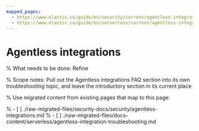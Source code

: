```yaml
---
mapped_pages:
  - https://www.elastic.co/guide/en/security/current/agentless-integrations.html
  - https://www.elastic.co/guide/en/serverless/current/agentless-integration-troubleshooting.html
---
```


# Agentless integrations

% What needs to be done: Refine

% Scope notes: Pull out the Agentless integrations FAQ section into its own troubleshooting topic, and leave the introductory section in its current place

% Use migrated content from existing pages that map to this page:

% - [ ] ./raw-migrated-files/security-docs/security/agentless-integrations.md
% - [ ] ./raw-migrated-files/docs-content/serverless/agentless-integration-troubleshooting.md